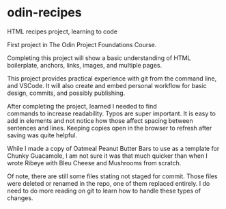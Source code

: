# odin-recipes
HTML recipes project, learning to code

First project in The Odin Project Foundations Course.

Completing this project will show a basic understanding of HTML boilerplate, anchors, links, images, and multiple pages. 

This project provides practical experience with git from the command line, and VSCode.  It will also create and embed personal workflow for basic design, commits, and possibly publishing.

After completing the project, learned I needed to find <br> commands to increase readability.  Typos are super important.  It is easy to add in elements and not notice how those affect spacing between sentences and lines. Keeping copies open in the browser to refresh after saving was quite helpful.  

While I made a copy of Oatmeal Peanut Butter Bars to use as a template for Chunky Guacamole, I am not sure it was that much quicker than when I wrote Ribeye with Bleu Cheese and Mushrooms from scratch.

Of note, there are still some files stating not staged for commit.  Those files were deleted or renamed in the repo, one of them replaced entirely.  I do need to do more reading on git to learn how to handle these types of changes.  
